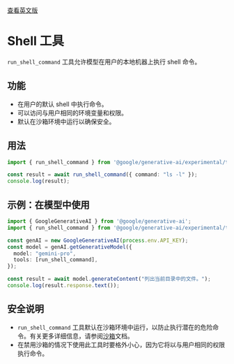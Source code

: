 [查看英文版](../../../../docs/tools/shell.md)

# Shell 工具

`run_shell_command` 工具允许模型在用户的本地机器上执行 shell 命令。

## 功能

-   在用户的默认 shell 中执行命令。
-   可以访问与用户相同的环境变量和权限。
-   默认在沙箱环境中运行以确保安全。

## 用法

```typescript
import { run_shell_command } from '@google/generative-ai/experimental/tools';

const result = await run_shell_command({ command: "ls -l" });
console.log(result);
```

## 示例：在模型中使用

```typescript
import { GoogleGenerativeAI } from '@google/generative-ai';
import { run_shell_command } from '@google/generative-ai/experimental/tools';

const genAI = new GoogleGenerativeAI(process.env.API_KEY);
const model = genAI.getGenerativeModel({
  model: "gemini-pro",
  tools: [run_shell_command],
});

const result = await model.generateContent("列出当前目录中的文件。");
console.log(result.response.text());
```

## 安全说明

-   `run_shell_command` 工具默认在沙箱环境中运行，以防止执行潜在的危险命令。有关更多详细信息，请参阅[沙箱](../sandbox.md)文档。
-   在禁用沙箱的情况下使用此工具时要格外小心，因为它将以与用户相同的权限执行命令。